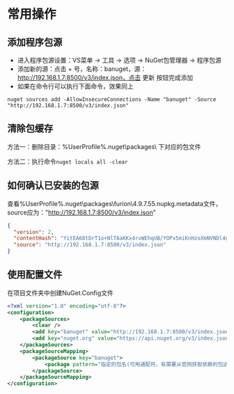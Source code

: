 # 常用操作

## 添加程序包源

* 进入程序包源设置：VS菜单 -> 工具 -> 选项 -> NuGet包管理器 -> 程序包源
* 添加新的源：点击 + 号，名称：banuget，源：http://192.168.1.7:8500/v3/index.json，点击 更新 按钮完成添加
* 如果在命令行可以执行下面命令，效果同上

```shell
nuget sources add -AllowInsecureConnections -Name "banuget" -Source "http://192.168.1.7:8500/v3/index.json"
```

## 清除包缓存

方法一：删除目录：%UserProfile%\.nuget\packages\ 下对应的包文件

方法二：执行命令`nuget locals all -clear`

## 如何确认已安装的包源

查看%UserProfile%\.nuget\packages\\furion\4.9.7.55\.nupkg.metadata文件，source应为："http://192.168.1.7:8500/v3/index.json"

```json
{
  "version": 2,
  "contentHash": "YitEA68tDrT1o+NlTAaKKx4rvWEhqUB/YOPx5miKnHzoXmNVNDl4gt2SwMQGOYyxcqbYAQ430ULOu6J5er6XVA==",
  "source": "http://192.168.1.7:8500/v3/index.json"
}
```

## 使用配置文件

在项目文件夹中创建NuGet.Config文件

```xml
<?xml version="1.0" encoding="utf-8"?>
<configuration>  
    <packageSources>
        <clear />
        <add key="banuget" value="http://192.168.1.7:8500/v3/index.json" allowInsecureConnections="true"/>
        <add key="nuget.org" value="https://api.nuget.org/v3/index.json" />
    </packageSources>
    <packageSourceMapping>
        <packageSource key="banuget">
            <package pattern="指定的包名(可用通配符，有需要从官网获取依赖的包这样不行)" />
        </packageSource>
    </packageSourceMapping>
</configuration>
```


